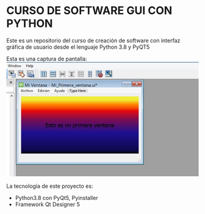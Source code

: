 # CURSO DE SOFTWARE GUI CON PYTHON
Este es un repositorio del curso de creación de software con interfaz gráfica de usuario desde el lenguaje Python 3.8 y PyQT5


Esta es una captura de pantalla:
![Imagen del software ejecutandose](/src/img/screen01.jpg)

La tecnología de este proyecto es:
* Python3.8 con PyQt5, Pyinstaller
* Framework Qt Designer 5
